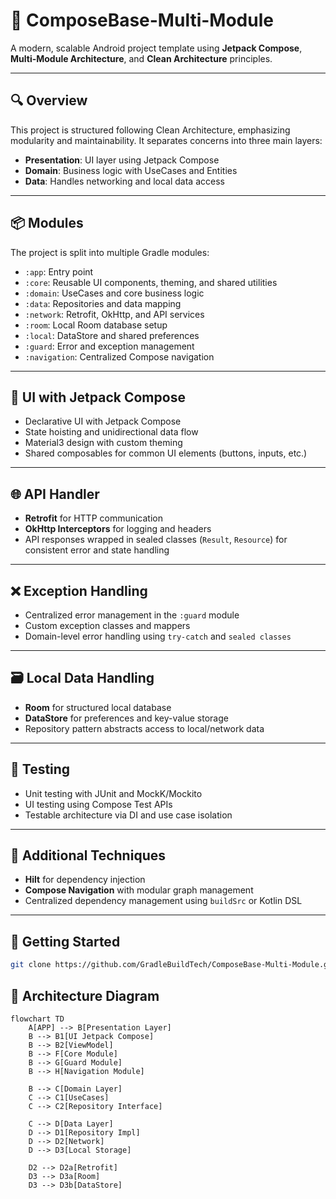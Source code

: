 # 🧩 ComposeBase-Multi-Module

A modern, scalable Android project template using **Jetpack Compose**, **Multi-Module Architecture**, and **Clean Architecture** principles.

---

## 🔍 Overview

This project is structured following Clean Architecture, emphasizing modularity and maintainability. It separates concerns into three main layers:

- **Presentation**: UI layer using Jetpack Compose
- **Domain**: Business logic with UseCases and Entities
- **Data**: Handles networking and local data access

---

## 📦 Modules

The project is split into multiple Gradle modules:

- `:app`: Entry point
- `:core`: Reusable UI components, theming, and shared utilities
- `:domain`: UseCases and core business logic
- `:data`: Repositories and data mapping
- `:network`: Retrofit, OkHttp, and API services
- `:room`: Local Room database setup
- `:local`: DataStore and shared preferences
- `:guard`: Error and exception management
- `:navigation`: Centralized Compose navigation

---

## 🎨 UI with Jetpack Compose

- Declarative UI with Jetpack Compose
- State hoisting and unidirectional data flow
- Material3 design with custom theming
- Shared composables for common UI elements (buttons, inputs, etc.)

---

## 🌐 API Handler

- **Retrofit** for HTTP communication
- **OkHttp Interceptors** for logging and headers
- API responses wrapped in sealed classes (`Result`, `Resource`) for consistent error and state handling

---

## ❌ Exception Handling

- Centralized error management in the `:guard` module
- Custom exception classes and mappers
- Domain-level error handling using `try-catch` and `sealed classes`

---

## 🗃️ Local Data Handling

- **Room** for structured local database
- **DataStore** for preferences and key-value storage
- Repository pattern abstracts access to local/network data

---

## 🧪 Testing

- Unit testing with JUnit and MockK/Mockito
- UI testing using Compose Test APIs
- Testable architecture via DI and use case isolation

---

## 🧰 Additional Techniques

- **Hilt** for dependency injection
- **Compose Navigation** with modular graph management
- Centralized dependency management using `buildSrc` or Kotlin DSL

---

## 🚀 Getting Started

```bash
git clone https://github.com/GradleBuildTech/ComposeBase-Multi-Module.git
```

## 🧭 Architecture Diagram

```mermaid
flowchart TD
    A[APP] --> B[Presentation Layer]
    B --> B1[UI Jetpack Compose]
    B --> B2[ViewModel]
    B --> F[Core Module]
    B --> G[Guard Module]
    B --> H[Navigation Module]

    B --> C[Domain Layer]
    C --> C1[UseCases]
    C --> C2[Repository Interface]

    C --> D[Data Layer]
    D --> D1[Repository Impl]
    D --> D2[Network]
    D --> D3[Local Storage]

    D2 --> D2a[Retrofit]
    D3 --> D3a[Room]
    D3 --> D3b[DataStore]

```
